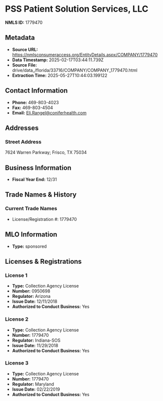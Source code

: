 # PSS Patient Solution Services, LLC

**NMLS ID:** 1779470

## Metadata
- **Source URL:** https://nmlsconsumeraccess.org/EntityDetails.aspx/COMPANY/1779470
- **Data Timestamp:** 2025-02-17T03:44:11.739Z
- **Source File:** drive/data_/florida/33716/COMPANY/COMPANY_1779470.html
- **Extraction Time:** 2025-05-27T10:44:03.199122

## Contact Information
- **Phone:** 469-803-4023
- **Fax:** 469-803-4504
- **Email:** Eli.Rangel@coniferhealth.com

## Addresses
### Street Address
7624 Warren Parkway; Frisco, TX 75034

## Business Information
- **Fiscal Year End:** 12/31

## Trade Names & History
### Current Trade Names
- License/Registration #: 1779470

## MLO Information
- **Type:** sponsored

## Licenses & Registrations

### License 1
- **Type:** Collection Agency License
- **Number:** 0950698
- **Regulator:** Arizona
- **Issue Date:** 12/11/2018
- **Authorized to Conduct Business:** Yes

### License 2
- **Type:** Collection Agency License
- **Number:** 1779470
- **Regulator:** Indiana-SOS
- **Issue Date:** 11/29/2018
- **Authorized to Conduct Business:** Yes

### License 3
- **Type:** Collection Agency License
- **Number:** 1779470
- **Regulator:** Maryland
- **Issue Date:** 02/22/2019
- **Authorized to Conduct Business:** Yes
